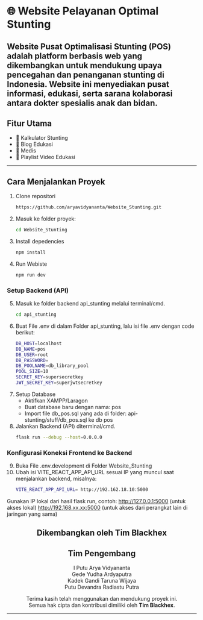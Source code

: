 # 🌐 Website Pelayanan Optimal Stunting

**Website Pusat Optimalisasi Stunting (POS)** adalah platform berbasis web yang dikembangkan untuk mendukung upaya pencegahan dan penanganan stunting di Indonesia. Website ini menyediakan pusat informasi, edukasi, serta sarana kolaborasi antara dokter spesialis anak dan bidan.
---

## Fitur Utama

- 🧮 Kalkulator Stunting
- 📰 Blog Edukasi
- 💊 Medis
- 🎥 Playlist Video Edukasi

---

## Cara Menjalankan Proyek
1. Clone repositori
   ```bash
   https://github.com/aryavidyananta/Website_Stunting.git
2. Masuk ke folder proyek:
   ```bash
   cd Website_Stunting
3. Install depedencies
   ```bash
   npm install
4. Run Webiste
   ```bash
   npm run dev
### Setup Backend (API)
5. Masuk ke folder backend api_stunting melalui terminal/cmd.
   ```bash
   cd api_stunting
6. Buat File .env di dalam Folder api_stunting, lalu isi file .env dengan code berikut:
   ```bash
   DB_HOST=localhost
   DB_NAME=pos
   DB_USER=root
   DB_PASSWORD=
   DB_POOLNAME=db_library_pool
   POOL_SIZE=10
   SECRET_KEY=supersecretkey
   JWT_SECRET_KEY=superjwtsecretkey
7. Setup Database
   - Aktifkan XAMPP/Laragon
   - Buat database baru dengan nama: pos
   - Import file db_pos.sql yang ada di folder: api-stunting/stuff/db_pos.sql ke db pos
9. Jalankan Backend (API) diterminal/cmd.
   ```bash
   flask run --debug --host=0.0.0.0
### Konfigurasi Koneksi Frontend ke Backend
9. Buka File .env.development di Folder Website_Stunting
10. Ubah isi VITE_REACT_APP_API_URL sesuai IP yang muncul saat menjalankan backend, misalnya:
    ```bash
    VITE_REACT_APP_API_URL= http://192.162.18.10:5000

Gunakan IP lokal dari hasil flask run, contoh:
http://127.0.0.1:5000 (untuk akses lokal)
http://192.168.xx.xx:5000 (untuk akses dari perangkat lain di jaringan yang sama)


<div align="center">

## Dikembangkan oleh Tim Blackhex

## Tim Pengembang
  I Putu Arya Vidyananta  
  Gede Yudha Ardyaputra  
  Kadek Gandi Taruna Wijaya  
  Putu Devandra Radiastu Putra  

Terima kasih telah menggunakan dan mendukung proyek ini.  
Semua hak cipta dan kontribusi dimiliki oleh **Tim Blackhex**.  

---

</div>
   
